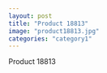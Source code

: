 ```yaml
---
layout: post
title: "Product 18813"
image: "product18813.jpg"
categories: "category1"
---
```

Product 18813
